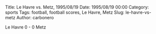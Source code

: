 Title: Le Havre vs. Metz, 1995/08/19
Date: 1995/08/19 00:00
Category: sports
Tags: football, football scores, Le Havre, Metz
Slug: le-havre-vs-metz
Author: carbonero


Le Havre 0 - 0 Metz
